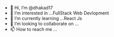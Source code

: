 - 👋 Hi, I’m @dhakad17
- 👀 I’m interested in ...FullStack Web Devlopment
- 🌱 I’m currently learning ...React Js
- 💞️ I’m looking to collaborate on ...
- 📫 How to reach me ...

<!---
dhakad17/dhakad17 is a ✨ special ✨ repository because its `README.md` (this file) appears on your GitHub profile.
You can click the Preview link to take a look at your changes.
--->
